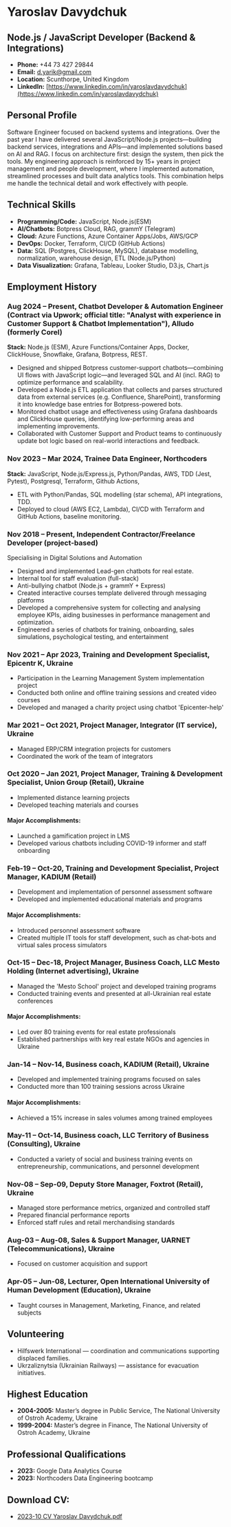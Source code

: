# Yaroslav Davydchuk
## Node.js / JavaScript Developer (Backend & Integrations)

- **Phone:** +44 73 427 29844
- **Email:** [d.yarik@gmail.com](mailto:d.yarik@gmail.com)
- **Location:** Scunthorpe, United Kingdom
- **LinkedIn:** [https://www.linkedin.com/in/yaroslavdavydchuk](https://www.linkedin.com/in/yaroslavdavydchuk)

## Personal Profile
Software Engineer focused on backend systems and integrations. Over the past year I have delivered several JavaScript/Node.js projects—building backend services, integrations and APIs—and implemented solutions based on AI and RAG. I focus on architecture first: design the system, then pick the tools.
My engineering approach is reinforced by 15+ years in project management and people development, where I implemented automation, streamlined processes and built data analytics tools. This combination helps me handle the technical detail and work effectively with people.

## Technical Skills
- **Programming/Code:** JavaScript, Node.js(ESM)
- **AI/Chatbots:** Botpress Cloud, RAG, grammY (Telegram)
- **Cloud:** Azure Functions, Azure Container Apps/Jobs, AWS/GCP
- **DevOps:** Docker, Terraform, CI/CD (GitHub Actions)
- **Data:** SQL (Postgres, ClickHouse, MySQL), database modelling, normalization, warehouse design, ETL (Node.js/Python)
- **Data Visualization:** Grafana, Tableau, Looker Studio, D3.js, Chart.js

## Employment History
### Aug 2024 – Present, Chatbot Developer & Automation Engineer (Contract via Upwork; official title: "Analyst with experience in Customer Support & Chatbot Implementation"), Alludo (formerly Corel)
**Stack:** Node.js (ESM), Azure Functions/Container Apps, Docker, ClickHouse, Snowflake, Grafana, Botpress, REST.
- Designed and shipped Botpress customer-support chatbots—combining UI flows with JavaScript logic—and leveraged SQL and AI (incl. RAG) to optimize performance and scalability.
- Developed a Node.js ETL application that collects and parses structured data from external services (e.g. Confluence, SharePoint), transforming it into knowledge base entries for Botpress-powered bots.
- Monitored chatbot usage and effectiveness using Grafana dashboards and ClickHouse queries, identifying low-performing areas and implementing improvements.
- Collaborated with Customer Support and Product teams to continuously update bot logic based on real-world interactions and feedback.

### Nov 2023 – Mar 2024, Trainee Data Engineer, Northcoders
**Stack:** JavaScript, Node.js/Express.js, Python/Pandas, AWS, TDD (Jest, Pytest), Postgresql, Terraform, Github Actions, 
- ETL with Python/Pandas, SQL modelling (star schema), API integrations, TDD.
- Deployed to cloud (AWS EC2, Lambda), CI/CD with Terraform and GitHub Actions, baseline monitoring.

### Nov 2018 – Present, Independent Contractor/Freelance Developer (project-based)
Specialising in Digital Solutions and Automation
- Designed and implemented Lead-gen chatbots for real estate.
- Internal tool for staff evaluation (full-stack)
- Anti-bullying chatbot (Node.js + grammY + Express)
- Created interactive courses template delivered through messaging platforms
- Developed a comprehensive system for collecting and analysing employee KPIs, aiding businesses in
performance management and optimization.
- Engineered a series of chatbots for training, onboarding, sales simulations, psychological testing, and
entertainment

### Nov 2021 – Apr 2023, Training and Development Specialist, Epicentr K, Ukraine
- Participation in the Learning Management System implementation project
- Conducted both online and offline training sessions and created video courses
- Developed and managed a charity project using chatbot 'Epicenter-help'

### Mar 2021 – Oct 2021, Project Manager, Integrator (IT service), Ukraine
- Managed ERP/CRM integration projects for customers
- Coordinated the work of the team of integrators

### Oct 2020 – Jan 2021, Project Manager, Training & Development Specialist, Union Group (Retail), Ukraine
- Implemented distance learning projects
- Developed teaching materials and courses
#### Major Accomplishments:
- Launched a gamification project in LMS
- Developed various chatbots including COVID-19 informer and staff onboarding

### Feb-19 – Oct-20, Training and Development Specialist, Project Manager, KADIUM (Retail)
- Development and implementation of personnel assessment software
- Developed and implemented educational materials and programs
#### Major Accomplishments:
- Introduced personnel assessment software
- Created multiple IT tools for staff development, such as chat-bots and virtual sales process simulators

### Oct-15 – Dec-18, Project Manager, Business Coach, LLC Mesto Holding (Internet advertising), Ukraine
- Managed the 'Mesto School' project and developed training programs
- Conducted training events and presented at all-Ukrainian real estate conferences
#### Major Accomplishments:
- Led over 80 training events for real estate professionals
- Established partnerships with key real estate NGOs and agencies in Ukraine

### Jan-14 – Nov-14, Business coach, KADIUM (Retail), Ukraine
- Developed and implemented training programs focused on sales
- Conducted more than 100 training sessions across Ukraine
#### Major Accomplishments:
- Achieved a 15% increase in sales volumes among trained employees

### May-11 – Oct-14, Business coach, LLC Territory of Business (Consulting), Ukraine
- Conducted a variety of social and business training events on entrepreneurship, communications, and personnel development

### Nov-08 – Sep-09, Deputy Store Manager, Foxtrot (Retail), Ukraine
- Managed store performance metrics, organized and controlled staff
- Prepared financial performance reports
- Enforced staff rules and retail merchandising standards

### Aug-03 – Aug-08, Sales & Support Manager, UARNET (Telecommunications), Ukraine
- Focused on customer acquisition and support

### Apr-05 – Jun-08, Lecturer, Open International University of Human Development (Education), Ukraine
- Taught courses in Management, Marketing, Finance, and related subjects

## Volunteering
- Hilfswerk International — coordination and communications supporting displaced families.
- Ukrzaliznytsia (Ukrainian Railways) — assistance for evacuation initiatives.

## Highest Education
- **2004-2005:** Master’s degree in Public Service, The National University of Ostroh Academy, Ukraine
- **1999-2004:** Master’s degree in Finance, The National University of Ostroh Academy, Ukraine

## Professional Qualifications
- **2023:** Google Data Analytics Course
- **2023:** Northcoders Data Engineering bootcamp

## Download CV:
- [2023-10 CV Yaroslav Davydchuk.pdf](https://github.com/ua-rik/cv/blob/main/2023-10%20CV%20Yaroslav%20Davydchuk.pdf)
